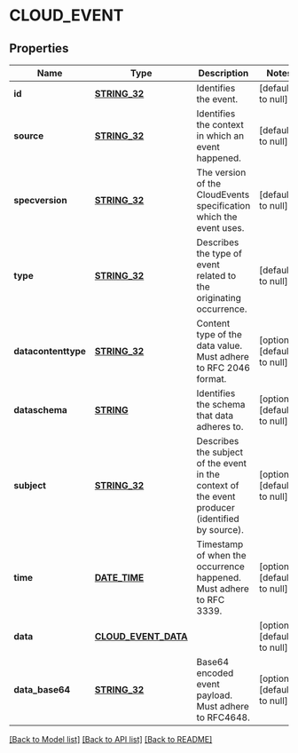 # CLOUD_EVENT

## Properties
Name | Type | Description | Notes
------------ | ------------- | ------------- | -------------
**id** | [**STRING_32**](STRING_32.md) | Identifies the event. | [default to null]
**source** | [**STRING_32**](STRING_32.md) | Identifies the context in which an event happened. | [default to null]
**specversion** | [**STRING_32**](STRING_32.md) | The version of the CloudEvents specification which the event uses. | [default to null]
**type** | [**STRING_32**](STRING_32.md) | Describes the type of event related to the originating occurrence. | [default to null]
**datacontenttype** | [**STRING_32**](STRING_32.md) | Content type of the data value. Must adhere to RFC 2046 format. | [optional] [default to null]
**dataschema** | [**STRING**](STRING.md) | Identifies the schema that data adheres to. | [optional] [default to null]
**subject** | [**STRING_32**](STRING_32.md) | Describes the subject of the event in the context of the event producer (identified by source). | [optional] [default to null]
**time** | [**DATE_TIME**](DATE_TIME.md) | Timestamp of when the occurrence happened. Must adhere to RFC 3339. | [optional] [default to null]
**data** | [**CLOUD_EVENT_DATA**](CloudEvent_data.md) |  | [optional] [default to null]
**data_base64** | [**STRING_32**](STRING_32.md) | Base64 encoded event payload. Must adhere to RFC4648. | [optional] [default to null]

[[Back to Model list]](../README.md#documentation-for-models) [[Back to API list]](../README.md#documentation-for-api-endpoints) [[Back to README]](../README.md)


